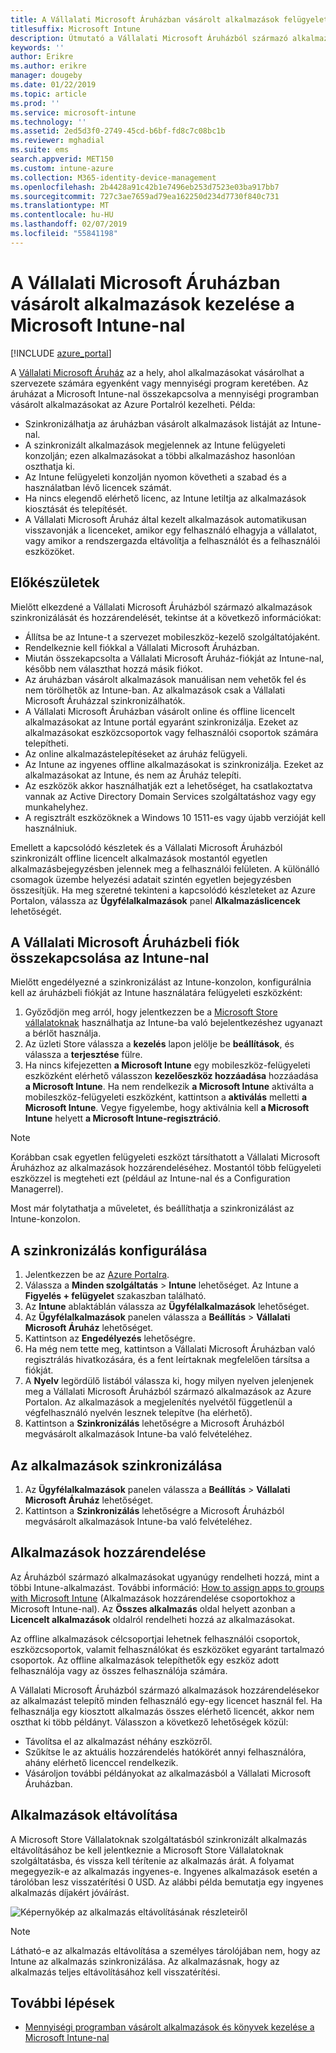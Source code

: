 ```yaml
---
title: A Vállalati Microsoft Áruházban vásárolt alkalmazások felügyelete
titlesuffix: Microsoft Intune
description: Útmutató a Vállalati Microsoft Áruházból származó alkalmazások Intune-ba való szinkronizálásához, és ezután azok kiosztásához és nyomon követéséhez.
keywords: ''
author: Erikre
ms.author: erikre
manager: dougeby
ms.date: 01/22/2019
ms.topic: article
ms.prod: ''
ms.service: microsoft-intune
ms.technology: ''
ms.assetid: 2ed5d3f0-2749-45cd-b6bf-fd8c7c08bc1b
ms.reviewer: mghadial
ms.suite: ems
search.appverid: MET150
ms.custom: intune-azure
ms.collection: M365-identity-device-management
ms.openlocfilehash: 2b4428a91c42b1e7496eb253d7523e03ba917bb7
ms.sourcegitcommit: 727c3ae7659ad79ea162250d234d7730f840c731
ms.translationtype: MT
ms.contentlocale: hu-HU
ms.lasthandoff: 02/07/2019
ms.locfileid: "55841198"
---
```

# <a name="how-to-manage-apps-you-purchased-from-the-microsoft-store-for-business-with-microsoft-intune"></a>A Vállalati Microsoft Áruházban vásárolt alkalmazások kezelése a Microsoft Intune-nal

[!INCLUDE [azure_portal](./includes/azure_portal.md)]

A [Vállalati Microsoft Áruház](https://www.microsoft.com/business-store) az a hely, ahol alkalmazásokat vásárolhat a szervezete számára egyenként vagy mennyiségi program keretében. Az áruházat a Microsoft Intune-nal összekapcsolva a mennyiségi programban vásárolt alkalmazásokat az Azure Portalról kezelheti. Példa:
* Szinkronizálhatja az áruházban vásárolt alkalmazások listáját az Intune-nal.
* A szinkronizált alkalmazások megjelennek az Intune felügyeleti konzolján; ezen alkalmazásokat a többi alkalmazáshoz hasonlóan oszthatja ki.
* Az Intune felügyeleti konzolján nyomon követheti a szabad és a használatban lévő licencek számát.
* Ha nincs elegendő elérhető licenc, az Intune letiltja az alkalmazások kiosztását és telepítését.
* A Vállalati Microsoft Áruház által kezelt alkalmazások automatikusan visszavonják a licenceket, amikor egy felhasználó elhagyja a vállalatot, vagy amikor a rendszergazda eltávolítja a felhasználót és a felhasználói eszközöket.

## <a name="before-you-start"></a>Előkészületek

Mielőtt elkezdené a Vállalati Microsoft Áruházból származó alkalmazások szinkronizálását és hozzárendelését, tekintse át a következő információkat:

- Állítsa be az Intune-t a szervezet mobileszköz-kezelő szolgáltatójaként.
- Rendelkeznie kell fiókkal a Vállalati Microsoft Áruházban.
- Miután összekapcsolta a Vállalati Microsoft Áruház-fiókját az Intune-nal, később nem választhat hozzá másik fiókot.
- Az áruházban vásárolt alkalmazások manuálisan nem vehetők fel és nem törölhetők az Intune-ban. Az alkalmazások csak a Vállalati Microsoft Áruházzal szinkronizálhatók.
- A Vállalati Microsoft Áruházban vásárolt online és offline licencelt alkalmazásokat az Intune portál egyaránt szinkronizálja. Ezeket az alkalmazásokat eszközcsoportok vagy felhasználói csoportok számára telepítheti. 
- Az online alkalmazástelepítéseket az áruház felügyeli.
- Az Intune az ingyenes offline alkalmazásokat is szinkronizálja. Ezeket az alkalmazásokat az Intune, és nem az Áruház telepíti.
- Az eszközök akkor használhatják ezt a lehetőséget, ha csatlakoztatva vannak az Active Directory Domain Services szolgáltatáshoz vagy egy munkahelyhez.
- A regisztrált eszközöknek a Windows 10 1511-es vagy újabb verzióját kell használniuk.

Emellett a kapcsolódó készletek és a Vállalati Microsoft Áruházból szinkronizált offline licencelt alkalmazások mostantól egyetlen alkalmazásbejegyzésben jelennek meg a felhasználói felületen. A különálló csomagok üzembe helyezési adatait szintén egyetlen bejegyzésben összesítjük. Ha meg szeretné tekinteni a kapcsolódó készleteket az Azure Portalon, válassza az **Ügyfélalkalmazások** panel **Alkalmazáslicencek** lehetőségét.

## <a name="associate-your-microsoft-store-for-business-account-with-intune"></a>A Vállalati Microsoft Áruházbeli fiók összekapcsolása az Intune-nal
Mielőtt engedélyezné a szinkronizálást az Intune-konzolon, konfigurálnia kell az áruházbeli fiókját az Intune használatára felügyeleti eszközként:
1. Győződjön meg arról, hogy jelentkezzen be a [Microsoft Store vállalatoknak](https://www.microsoft.com/business-store) használhatja az Intune-ba való bejelentkezéshez ugyanazt a bérlőt használja.
2. Az üzleti Store válassza a **kezelés** lapon jelölje be **beállítások**, és válassza a **terjesztése** fülre.
3. Ha nincs kifejezetten **a Microsoft Intune** egy mobileszköz-felügyeleti eszközként elérhető válasszon **kezelőeszköz hozzáadása** hozzáadása **a Microsoft Intune**. Ha nem rendelkezik **a Microsoft Intune** aktiválta a mobileszköz-felügyeleti eszközként, kattintson a **aktiválás** melletti **a Microsoft Intune**. Vegye figyelembe, hogy aktiválnia kell **a Microsoft Intune** helyett **a Microsoft Intune-regisztráció**.

> [!NOTE]
> Korábban csak egyetlen felügyeleti eszközt társíthatott a Vállalati Microsoft Áruházhoz az alkalmazások hozzárendeléséhez. Mostantól több felügyeleti eszközzel is megteheti ezt (például az Intune-nal és a Configuration Managerrel). 

Most már folytathatja a műveletet, és beállíthatja a szinkronizálást az Intune-konzolon.

## <a name="configure-synchronization"></a>A szinkronizálás konfigurálása

1. Jelentkezzen be az [Azure Portalra](https://portal.azure.com).
2. Válassza a **Minden szolgáltatás** > **Intune** lehetőséget. Az Intune a **Figyelés + felügyelet** szakaszban található.
3. Az **Intune** ablaktáblán válassza az **Ügyfélalkalmazások** lehetőséget.
1. Az **Ügyfélalkalmazások** panelen válassza a **Beállítás** > **Vállalati Microsoft Áruház** lehetőséget.
2. Kattintson az **Engedélyezés** lehetőségre.
3. Ha még nem tette meg, kattintson a Vállalati Microsoft Áruházban való regisztrálás hivatkozására, és a fent leírtaknak megfelelően társítsa a fiókját.
5. A **Nyelv** legördülő listából válassza ki, hogy milyen nyelven jelenjenek meg a Vállalati Microsoft Áruházból származó alkalmazások az Azure Portalon. Az alkalmazások a megjelenítés nyelvétől függetlenül a végfelhasználó nyelvén lesznek telepítve (ha elérhető).
6. Kattintson a **Szinkronizálás** lehetőségre a Microsoft Áruházból megvásárolt alkalmazások Intune-ba való felvételéhez.

## <a name="synchronize-apps"></a>Az alkalmazások szinkronizálása

1. Az **Ügyfélalkalmazások** panelen válassza a **Beállítás** > **Vállalati Microsoft Áruház** lehetőséget.
2. Kattintson a **Szinkronizálás** lehetőségre a Microsoft Áruházból megvásárolt alkalmazások Intune-ba való felvételéhez.

## <a name="assign-apps"></a>Alkalmazások hozzárendelése

Az Áruházból származó alkalmazásokat ugyanúgy rendelheti hozzá, mint a többi Intune-alkalmazást. További információ: [How to assign apps to groups with Microsoft Intune](apps-deploy.md) (Alkalmazások hozzárendelése csoportokhoz a Microsoft Intune-nal). Az **Összes alkalmazás** oldal helyett azonban a **Licencelt alkalmazások** oldalról rendelheti hozzá az alkalmazásokat.

Az offline alkalmazások célcsoportjai lehetnek felhasználói csoportok, eszközcsoportok, valamit felhasználókat és eszközöket egyaránt tartalmazó csoportok.
Az offline alkalmazások telepíthetők egy eszköz adott felhasználója vagy az összes felhasználója számára. 


A Vállalati Microsoft Áruházból származó alkalmazások hozzárendelésekor az alkalmazást telepítő minden felhasználó egy-egy licencet használ fel. Ha felhasználja egy kiosztott alkalmazás összes elérhető licencét, akkor nem oszthat ki több példányt. Válasszon a következő lehetőségek közül:
* Távolítsa el az alkalmazást néhány eszközről.
* Szűkítse le az aktuális hozzárendelés hatókörét annyi felhasználóra, ahány elérhető licenccel rendelkezik.
* Vásároljon további példányokat az alkalmazásból a Vállalati Microsoft Áruházban.

## <a name="remove-apps"></a>Alkalmazások eltávolítása

A Microsoft Store Vállalatoknak szolgáltatásból szinkronizált alkalmazás eltávolításához be kell jelentkeznie a Microsoft Store Vállalatoknak szolgáltatásba, és vissza kell térítenie az alkalmazás árát. A folyamat megegyezik-e az alkalmazás ingyenes-e. Ingyenes alkalmazások esetén a tárolóban lesz visszatérítési 0 USD. Az alábbi példa bemutatja egy ingyenes alkalmazás díjakért jóváírást. 

![Képernyőkép az alkalmazás eltávolításának részleteiről](./media/microsoft-store-for-business-01.png)

> [!NOTE]
> Látható-e az alkalmazás eltávolítása a személyes tárolójában nem, hogy az Intune az alkalmazás szinkronizálása. Az alkalmazásnak, hogy az alkalmazás teljes eltávolításához kell visszatérítési.

## <a name="next-steps"></a>További lépések

- [Mennyiségi programban vásárolt alkalmazások és könyvek kezelése a Microsoft Intune-nal](vpp-apps.md)
